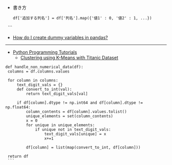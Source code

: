 * 書き方
   ```
   df['追加する列名'] = df['列名'].map({'値1' : 0, '値2' : 1, ...})
   ```
   * [How do I create dummy variables in pandas?](https://youtu.be/0s_1IsROgDc)
   
   ---
   
   * [Python Programming Tutorials](https://pythonprogramming.net/k-means-titanic-dataset-machine-learning-tutorial/)
      * [Clustering using K-Means with Titanic Dataset](https://drive.google.com/drive/u/0/folders/1vKi9jfeW5ckndSlFrHoKUoxRWNC2_nuA)
      
   ```
   def handle_non_numerical_data(df):
    columns = df.columns.values

    for column in columns:
        text_digit_vals = {}
        def convert_to_int(val):
            return text_digit_vals[val]

        if df[column].dtype != np.int64 and df[column].dtype != np.float64:
            column_contents = df[column].values.tolist()
            unique_elements = set(column_contents)
            x = 0
            for unique in unique_elements:
                if unique not in text_digit_vals:
                    text_digit_vals[unique] = x
                    x+=1

            df[column] = list(map(convert_to_int, df[column]))

    return df
    ```
